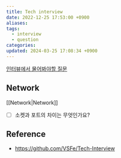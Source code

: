 ```yaml
---
title: Tech interview
date: 2022-12-25 17:53:00 +0900
aliases: 
tags:
  - interview
  - question
categories: 
updated: 2024-03-25 17:08:34 +0900
---
```


[인터뷰에서 물어봐야할 질문](https://okky.kr/articles/1374725)

## Network

[[Network|Network]]

- [ ] 소켓과 포트의 차이는 무엇인가요?

## Reference

- https://github.com/VSFe/Tech-Interview
